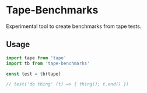 # Tape-Benchmarks

Experimental tool to create benchmarks from tape tests.

## Usage

```js
import tape from 'tape'
import tb from 'tape-benchmarks'

const test = tb(tape)

// test('do thing' (t) => { thing(); t.end() })
```
